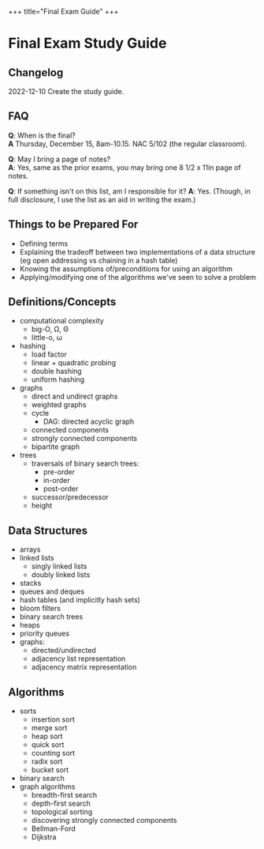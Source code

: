 +++
title="Final Exam Guide"
+++

# Final Exam Study Guide

## Changelog

2022-12-10 Create the study guide.

## FAQ

**Q**: When is the final?</br>
**A** Thursday, December 15, 8am-10.15. NAC 5/102 (the regular classroom).

**Q**: May I bring a page of notes? </br>
**A**: Yes, same as the prior exams, you may bring one 8 1/2 x 11in page of notes.

**Q**: If something isn't on this list, am I responsible for it?
**A**: Yes. (Though, in full disclosure, I use the list as an aid in writing the exam.)

## Things to be Prepared For
- Defining terms
- Explaining the tradeoff between two implementations of a data structure (eg open addressing vs chaining in a hash table)
- Knowing the assumptions of/preconditions for using an algorithm
- Applying/modifying one of the algorithms we've seen to solve a problem

## Definitions/Concepts
- computational complexity
    - big-O, Ω, Θ
    - little-o, ω
- hashing
    - load factor
    - linear + quadratic probing
    - double hashing
    - uniform hashing
- graphs
    - direct and undirect graphs
    - weighted graphs
    - cycle
        - DAG: directed acyclic graph
    - connected components
    - strongly connected components
    - bipartite graph
- trees
    - traversals of binary search trees:
        - pre-order
        - in-order
        - post-order
    - successor/predecessor
    - height


## Data Structures
- arrays
- linked lists
    - singly linked lists
    - doubly linked lists
- stacks
- queues and deques
- hash tables (and implicitly hash sets)
- bloom filters
- binary search trees
- heaps
- priority queues
- graphs:
    - directed/undirected
    - adjacency list representation
    - adjacency matrix representation

## Algorithms
- sorts
    - insertion sort
    - merge sort
    - heap sort
    - quick sort
    - counting sort
    - radix sort
    - bucket sort
- binary search
- graph algorithms
    - breadth-first search
    - depth-first search
    - topological sorting
    - discovering strongly connected components
    - Bellman-Ford
    - Dijkstra
